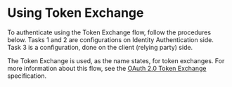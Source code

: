 <!-- loio25598b2c5ed841dfaa84525b7f1a12f8 -->

# Using Token Exchange

To authenticate using the Token Exchange flow, follow the procedures below. Tasks 1 and 2 are configurations on Identity Authentication side. Task 3 is a configuration, done on the client \(relying party\) side.

The Token Exchange is used, as the name states, for token exchanges. For more information about this flow, see the [OAuth 2.0 Token Exchange](https://datatracker.ietf.org/doc/html/rfc8693) specification.

